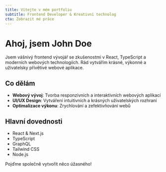 ```yaml
---
title: Vítejte v mém portfoliu
subtitle: Frontend Developer & Kreativní technolog
cta: Zobrazit mé práce
---
```


# Ahoj, jsem John Doe

Jsem vášnivý frontend vývojář se zkušenostmi v React, TypeScript a moderních webových technologiích. Rád vytvářím krásné, výkonné a uživatelsky přívětivé webové aplikace.

## Co dělám

- **Webový vývoj**: Tvorba responzivních a interaktivních webových aplikací
- **UI/UX Design**: Vytváření intuitivních a krásných uživatelských rozhraní
- **Optimalizace výkonu**: Zrychlování a zefektivňování webů

## Hlavní dovednosti

- React & Next.js
- TypeScript
- GraphQL
- Tailwind CSS
- Node.js

Pojďme společně vytvořit něco úžasného!
